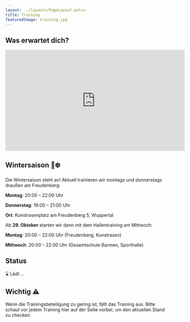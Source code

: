 ```yaml
---
layout: ../layouts/PageLayout.astro
title: Training
featuredImage: training.jpg
---
```


## Was erwartet dich?

<iframe width="560" height="315" src="https://www.youtube-nocookie.com/embed/1GfzbIP38pE?si=04K4RAaSM0LVlQJa" title="YouTube video player" frameborder="0" allow="accelerometer; autoplay; clipboard-write; encrypted-media; gyroscope; picture-in-picture; web-share" referrerpolicy="strict-origin-when-cross-origin" allowfullscreen></iframe>

## Wintersaison 🥏❄️

Die Wintersaison steht an!
Aktuell trainieren wir montags und donnerstags draußen am Freudenberg:

**Montag**: 20:00 – 22:00 Uhr

**Donnerstag**: 19:00 – 21:00 Uhr

**Ort**: Kunstrasenplatz am Freudenberg 5, Wuppertal

Ab **29. Oktober** starten wir dann mit dem Hallentraining am Mittwoch:

**Montag**: 20:00 – 22:00 Uhr (Freudenberg, Kunstrasen)

**Mittwoch**: 20:00 – 22:00 Uhr (Gesamtschule Barmen, Sporthalle)

## Status

<span id="training-status">⌛ Lädt ...</span>

## Wichtig ⚠️

Wenn die Trainingsbeteiligung zu gering ist, fällt das Training aus.
Bitte schaut vor jedem Training hier auf der Seite vorbei, um den aktuellen Stand zu checken.

<script>
  const trainingStatus = document.querySelector('#training-status');

  if (trainingStatus) {
    const dbEndpoint = "https://sheetdb.io/api/v1/xy859kixabhhl";
    fetch(dbEndpoint)
      .then(response => response.json())
      .then(data => {
        if (data[0]?.status?.toLowerCase() === 'false') {
          return trainingStatus.textContent = '❌ Fällt aus!'
        }
        return trainingStatus.textContent = '✅ Findet statt!'
      });
  }
</script>